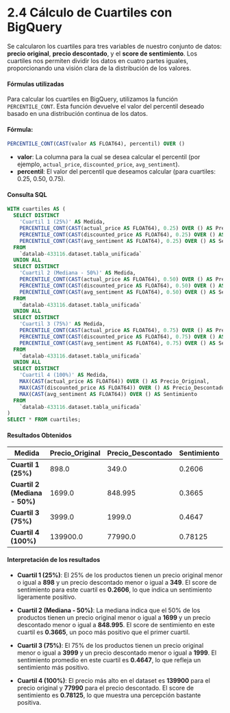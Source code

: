 # 2.4 Cálculo de Cuartiles con BigQuery

Se calcularon los cuartiles para tres variables de nuestro conjunto de datos: **precio original**, **precio descontado**, y el **score de sentimiento**. Los cuartiles nos permiten dividir los datos en cuatro partes iguales, proporcionando una visión clara de la distribución de los valores.

#### Fórmulas utilizadas
Para calcular los cuartiles en BigQuery, utilizamos la función `PERCENTILE_CONT`. Esta función devuelve el valor del percentil deseado basado en una distribución continua de los datos.

#### Fórmula:
```sql
PERCENTILE_CONT(CAST(valor AS FLOAT64), percentil) OVER ()
```

- **valor**: La columna para la cual se desea calcular el percentil (por ejemplo, `actual_price`, `discounted_price`, `avg_sentiment`).
- **percentil**: El valor del percentil que deseamos calcular (para cuartiles: 0.25, 0.50, 0.75).

#### Consulta SQL
```sql
WITH cuartiles AS (
  SELECT DISTINCT
    'Cuartil 1 (25%)' AS Medida,
    PERCENTILE_CONT(CAST(actual_price AS FLOAT64), 0.25) OVER () AS Precio_Original,
    PERCENTILE_CONT(CAST(discounted_price AS FLOAT64), 0.25) OVER () AS Precio_Descontado,
    PERCENTILE_CONT(CAST(avg_sentiment AS FLOAT64), 0.25) OVER () AS Sentimiento
  FROM
    `datalab-433116.dataset.tabla_unificada`
  UNION ALL
  SELECT DISTINCT
    'Cuartil 2 (Mediana - 50%)' AS Medida,
    PERCENTILE_CONT(CAST(actual_price AS FLOAT64), 0.50) OVER () AS Precio_Original,
    PERCENTILE_CONT(CAST(discounted_price AS FLOAT64), 0.50) OVER () AS Precio_Descontado,
    PERCENTILE_CONT(CAST(avg_sentiment AS FLOAT64), 0.50) OVER () AS Sentimiento
  FROM
    `datalab-433116.dataset.tabla_unificada`
  UNION ALL
  SELECT DISTINCT
    'Cuartil 3 (75%)' AS Medida,
    PERCENTILE_CONT(CAST(actual_price AS FLOAT64), 0.75) OVER () AS Precio_Original,
    PERCENTILE_CONT(CAST(discounted_price AS FLOAT64), 0.75) OVER () AS Precio_Descontado,
    PERCENTILE_CONT(CAST(avg_sentiment AS FLOAT64), 0.75) OVER () AS Sentimiento
  FROM
    `datalab-433116.dataset.tabla_unificada`
  UNION ALL
  SELECT DISTINCT
    'Cuartil 4 (100%)' AS Medida,
    MAX(CAST(actual_price AS FLOAT64)) OVER () AS Precio_Original,
    MAX(CAST(discounted_price AS FLOAT64)) OVER () AS Precio_Descontado,
    MAX(CAST(avg_sentiment AS FLOAT64)) OVER () AS Sentimiento
  FROM
    `datalab-433116.dataset.tabla_unificada`
)
SELECT * FROM cuartiles;
```

#### Resultados Obtenidos

| **Medida**                 | **Precio_Original** | **Precio_Descontado** | **Sentimiento** |
|----------------------------|---------------------|-----------------------|-----------------|
| **Cuartil 1 (25%)**         | 898.0               | 349.0                 | 0.2606          |
| **Cuartil 2 (Mediana - 50%)**| 1699.0              | 848.995               | 0.3665          |
| **Cuartil 3 (75%)**         | 3999.0              | 1999.0                | 0.4647          |
| **Cuartil 4 (100%)**        | 139900.0            | 77990.0               | 0.78125         |

#### Interpretación de los resultados

- **Cuartil 1 (25%)**: El 25% de los productos tienen un precio original menor o igual a **898** y un precio descontado menor o igual a **349**. El score de sentimiento para este cuartil es **0.2606**, lo que indica un sentimiento ligeramente positivo.
  
- **Cuartil 2 (Mediana - 50%)**: La mediana indica que el 50% de los productos tienen un precio original menor o igual a **1699** y un precio descontado menor o igual a **848.995**. El score de sentimiento en este cuartil es **0.3665**, un poco más positivo que el primer cuartil.

- **Cuartil 3 (75%)**: El 75% de los productos tienen un precio original menor o igual a **3999** y un precio descontado menor o igual a **1999**. El sentimiento promedio en este cuartil es **0.4647**, lo que refleja un sentimiento más positivo.

- **Cuartil 4 (100%)**: El precio más alto en el dataset es **139900** para el precio original y **77990** para el precio descontado. El score de sentimiento es **0.78125**, lo que muestra una percepción bastante positiva.
